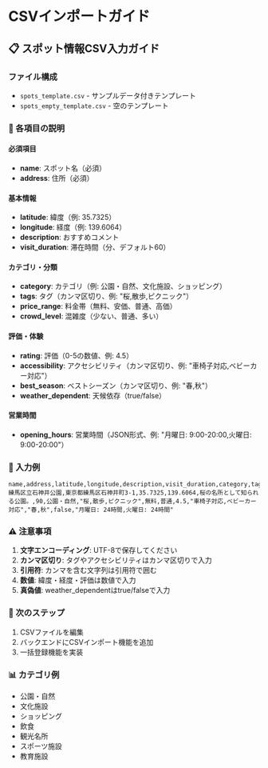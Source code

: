 # CSVインポートガイド

## 📋 スポット情報CSV入力ガイド

### ファイル構成
- `spots_template.csv` - サンプルデータ付きテンプレート
- `spots_empty_template.csv` - 空のテンプレート

### 📝 各項目の説明

#### 必須項目
- **name**: スポット名（必須）
- **address**: 住所（必須）

#### 基本情報
- **latitude**: 緯度（例: 35.7325）
- **longitude**: 経度（例: 139.6064）
- **description**: おすすめコメント
- **visit_duration**: 滞在時間（分、デフォルト60）

#### カテゴリ・分類
- **category**: カテゴリ（例: 公園・自然、文化施設、ショッピング）
- **tags**: タグ（カンマ区切り、例: "桜,散歩,ピクニック"）
- **price_range**: 料金帯（無料、安価、普通、高価）
- **crowd_level**: 混雑度（少ない、普通、多い）

#### 評価・体験
- **rating**: 評価（0-5の数値、例: 4.5）
- **accessibility**: アクセシビリティ（カンマ区切り、例: "車椅子対応,ベビーカー対応"）
- **best_season**: ベストシーズン（カンマ区切り、例: "春,秋"）
- **weather_dependent**: 天候依存（true/false）

#### 営業時間
- **opening_hours**: 営業時間（JSON形式、例: "月曜日: 9:00-20:00,火曜日: 9:00-20:00"）

### 🔧 入力例

```csv
name,address,latitude,longitude,description,visit_duration,category,tags,price_range,crowd_level,rating,accessibility,best_season,weather_dependent,opening_hours
練馬区立石神井公園,東京都練馬区石神井町3-1,35.7325,139.6064,桜の名所として知られる公園。,90,公園・自然,"桜,散歩,ピクニック",無料,普通,4.5,"車椅子対応,ベビーカー対応","春,秋",false,"月曜日: 24時間,火曜日: 24時間"
```

### ⚠️ 注意事項

1. **文字エンコーディング**: UTF-8で保存してください
2. **カンマ区切り**: タグやアクセシビリティはカンマ区切りで入力
3. **引用符**: カンマを含む文字列は引用符で囲む
4. **数値**: 緯度・経度・評価は数値で入力
5. **真偽値**: weather_dependentはtrue/falseで入力

### 🚀 次のステップ

1. CSVファイルを編集
2. バックエンドにCSVインポート機能を追加
3. 一括登録機能を実装

### 📊 カテゴリ例
- 公園・自然
- 文化施設
- ショッピング
- 飲食
- 観光名所
- スポーツ施設
- 教育施設
